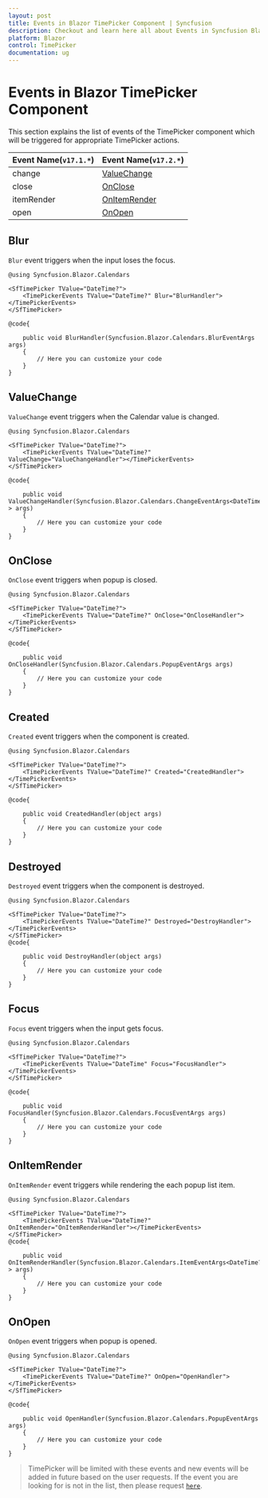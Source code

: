 ```yaml
---
layout: post
title: Events in Blazor TimePicker Component | Syncfusion
description: Checkout and learn here all about Events in Syncfusion Blazor TimePicker component and much more details.
platform: Blazor
control: TimePicker
documentation: ug
---
```


# Events in Blazor TimePicker Component

This section explains the list of events of the TimePicker component which will be triggered for appropriate TimePicker actions.

| Event Name(`v17.1.*`) |Event Name(`v17.2.*`) |
| ----- | ----- |
| change | [ValueChange](events/#valuechange) |
| close | [OnClose](events/#onclose) |
| itemRender | [OnItemRender](events/#onitemrender) |
| open | [OnOpen](events/#onopen) |

## Blur

`Blur` event triggers when the input loses the focus.

```cshtml
@using Syncfusion.Blazor.Calendars

<SfTimePicker TValue="DateTime?">
    <TimePickerEvents TValue="DateTime?" Blur="BlurHandler"></TimePickerEvents>
</SfTimePicker>

@code{

    public void BlurHandler(Syncfusion.Blazor.Calendars.BlurEventArgs args)
    {
        // Here you can customize your code
    }
}
```

## ValueChange

`ValueChange` event triggers when the Calendar value is changed.

```cshtml
@using Syncfusion.Blazor.Calendars

<SfTimePicker TValue="DateTime?">
    <TimePickerEvents TValue="DateTime?" ValueChange="ValueChangeHandler"></TimePickerEvents>
</SfTimePicker>

@code{

    public void ValueChangeHandler(Syncfusion.Blazor.Calendars.ChangeEventArgs<DateTime?> args)
    {
        // Here you can customize your code
    }
}
```

## OnClose

`OnClose` event triggers when popup is closed.

```cshtml
@using Syncfusion.Blazor.Calendars

<SfTimePicker TValue="DateTime?">
    <TimePickerEvents TValue="DateTime?" OnClose="OnCloseHandler"></TimePickerEvents>
</SfTimePicker>

@code{

    public void OnCloseHandler(Syncfusion.Blazor.Calendars.PopupEventArgs args)
    {
        // Here you can customize your code
    }
}
```

## Created

`Created` event triggers when the component is created.

```cshtml
@using Syncfusion.Blazor.Calendars

<SfTimePicker TValue="DateTime?">
    <TimePickerEvents TValue="DateTime?" Created="CreatedHandler"></TimePickerEvents>
</SfTimePicker>

@code{

    public void CreatedHandler(object args)
    {
        // Here you can customize your code
    }
}
```

## Destroyed

`Destroyed` event triggers when the component is destroyed.

```cshtml
@using Syncfusion.Blazor.Calendars

<SfTimePicker TValue="DateTime?">
    <TimePickerEvents TValue="DateTime?" Destroyed="DestroyHandler"></TimePickerEvents>
</SfTimePicker>
@code{

    public void DestroyHandler(object args)
    {
        // Here you can customize your code
    }
}
```

## Focus

`Focus` event triggers when the input gets focus.

```cshtml
@using Syncfusion.Blazor.Calendars

<SfTimePicker TValue="DateTime?">
    <TimePickerEvents TValue="DateTime" Focus="FocusHandler"></TimePickerEvents>
</SfTimePicker>

@code{

    public void FocusHandler(Syncfusion.Blazor.Calendars.FocusEventArgs args)
    {
        // Here you can customize your code
    }
}

```

## OnItemRender

`OnItemRender` event triggers while rendering the each popup list item.

```cshtml
@using Syncfusion.Blazor.Calendars

<SfTimePicker TValue="DateTime?">
    <TimePickerEvents TValue="DateTime?" OnItemRender="OnItemRenderHandler"></TimePickerEvents>
</SfTimePicker>
@code{

    public void OnItemRenderHandler(Syncfusion.Blazor.Calendars.ItemEventArgs<DateTime?> args)
    {
        // Here you can customize your code
    }
}
```

## OnOpen

`OnOpen` event triggers when popup is opened.

```cshtml
@using Syncfusion.Blazor.Calendars

<SfTimePicker TValue="DateTime?">
    <TimePickerEvents TValue="DateTime?" OnOpen="OpenHandler"></TimePickerEvents>
</SfTimePicker>

@code{

    public void OpenHandler(Syncfusion.Blazor.Calendars.PopupEventArgs args)
    {
        // Here you can customize your code
    }
}
```

> TimePicker will be limited with these events and new events will be added in future based on the user requests. If the event you are looking for is not in the list, then please request [`here`](https://www.syncfusion.com/feedback/blazor-components).